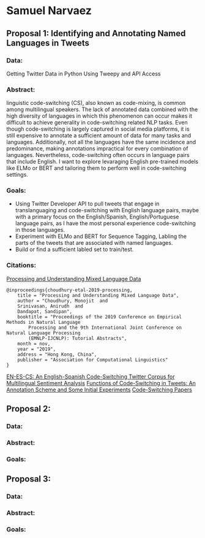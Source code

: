 # Samuel Narvaez

## Proposal 1: Identifying and Annotating Named Languages in Tweets
### Data: 
Getting Twitter Data in Python Using Tweepy and API Access
### Abstract:

linguistic code-switching (CS), also known as code-mixing, is common among multilingual speakers. The lack of annotated data combined with the high diversity of languages in which this phenomenon can occur makes it difficult to achieve generality in code-switching related NLP tasks. Even though code-switching is largely captured in social media platforms, it is still expensive to annotate a sufficient amount of data for many tasks and languages. Additionally, not all the languages have the same incidence and predominance, making annotations impractical for every combination of languages. Nevertheless, code-switching often occurs in language pairs that include English. I want to explore levaraging English pre-trained models like ELMo or BERT and tailoring them to perform well in code-switching settings. 

### Goals:
* Using Twitter Developer API to pull tweets that engage in translanguaging and code-switching with English language pairs, maybe with a primary focus on the English/Spanish, English/Portuguese language pairs, as I have the most personal experience code-switching in those languages. 
* Experiment with ELMo and BERT for Sequence Tagging, Labling the parts of the tweets that are associated with named languages.
* Build or find a sufficient labled set to train/test. 

### Citations:
[Processing and Understanding Mixed Language Data](https://genius1237.github.io/emnlp19_tut/)
```
@inproceedings{choudhury-etal-2019-processing,
    title = "Processing and Understanding Mixed Language Data",
    author = "Choudhury, Monojit  and
    Srinivasan, Anirudh  and
    Dandapat, Sandipan",
    booktitle = "Proceedings of the 2019 Conference on Empirical Methods in Natural Language
        Processing and the 9th International Joint Conference on Natural Language Processing
        (EMNLP-IJCNLP): Tutorial Abstracts",
    month = nov,
    year = "2019",
    address = "Hong Kong, China",
    publisher = "Association for Computational Linguistics"
}
```
[EN-ES-CS: An English-Spanish Code-Switching Twitter Corpus for Multilingual Sentiment Analysis](https://www.aclweb.org/anthology/L16-1655.pdf)
[Functions of Code-Switching in Tweets: An Annotation Scheme and Some Initial Experiments](https://www.aclweb.org/anthology/L16-1260.pdf)
[Code-Switching Papers](https://github.com/gentaiscool/code-switching-papers)
## Proposal 2:
### Data:
### Abstract:
### Goals:

## Proposal 3:
### Data:
### Abstract:
### Goals:

